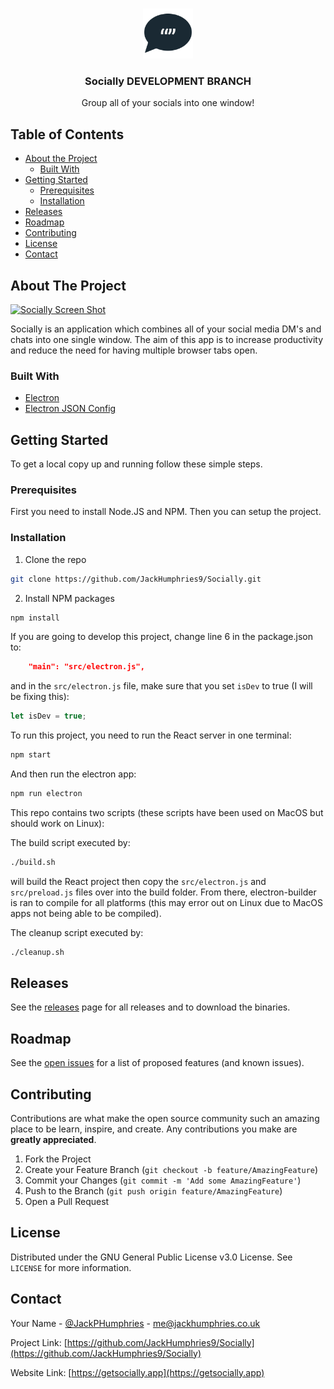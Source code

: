 <!-- PROJECT LOGO -->
<br />
<p align="center">
  <a href="https://github.com/JackHumphries9/Socially">
    <img src="/src/assets/icons/app-icons/png/1024x1024.png" alt="Logo" width="80" height="80">
  </a>

  <h3 align="center">Socially DEVELOPMENT BRANCH</h3>

  <p align="center">
    Group all of your socials into one window!
  </p>
</p>

<!-- TABLE OF CONTENTS -->

## Table of Contents

- [About the Project](#about-the-project)
  - [Built With](#built-with)
- [Getting Started](#getting-started)
  - [Prerequisites](#prerequisites)
  - [Installation](#installation)
- [Releases](#releases)
- [Roadmap](#roadmap)
- [Contributing](#contributing)
- [License](#license)
- [Contact](#contact)

<!-- ABOUT THE PROJECT -->

## About The Project

[![Socially Screen Shot][product-screenshot]](https://getsocially.app)

Socially is an application which combines all of your social media DM's and chats into one single window. The aim of this app is to increase productivity and reduce the need for having multiple browser tabs open.

### Built With

- [Electron](https://github.com/electron/electron)
- [Electron JSON Config](https://github.com/de-luca/electron-json-config)

<!-- GETTING STARTED -->

## Getting Started

To get a local copy up and running follow these simple steps.

### Prerequisites

First you need to install Node.JS and NPM. Then you can setup the project.

### Installation

1. Clone the repo

```sh
git clone https://github.com/JackHumphries9/Socially.git
```

2. Install NPM packages

```sh
npm install
```

If you are going to develop this project, change line 6 in the package.json to:

```json
	"main": "src/electron.js",
```

and in the `src/electron.js` file, make sure that you set `isDev` to true (I will be fixing this):

```javascript
let isDev = true;
```

To run this project, you need to run the React server in one terminal:

```sh
npm start
```

And then run the electron app:

```sh
npm run electron
```

This repo contains two scripts (these scripts have been used on MacOS but should work on Linux):

The build script executed by:

```sh
./build.sh
```

will build the React project then copy the `src/electron.js` and `src/preload.js` files over into the build folder. From there, electron-builder is ran to compile for all platforms (this may error out on Linux due to MacOS apps not being able to be compiled).

The cleanup script executed by:

```sh
./cleanup.sh
```

<!-- Releses -->

## Releases

See the [releases](https://github.com/JackHumphries9/Socially/releases/) page for all releases and to download the binaries.

<!-- ROADMAP -->

## Roadmap

See the [open issues](https://github.com/JackHumphries9/Socially/issues) for a list of proposed features (and known issues).

<!-- CONTRIBUTING -->

## Contributing

Contributions are what make the open source community such an amazing place to be learn, inspire, and create. Any contributions you make are **greatly appreciated**.

1. Fork the Project
2. Create your Feature Branch (`git checkout -b feature/AmazingFeature`)
3. Commit your Changes (`git commit -m 'Add some AmazingFeature'`)
4. Push to the Branch (`git push origin feature/AmazingFeature`)
5. Open a Pull Request

<!-- LICENSE -->

## License

Distributed under the GNU General Public License v3.0 License. See `LICENSE` for more information.

<!-- CONTACT -->

## Contact

Your Name - [@JackPHumphries](https://twitter.com/JackPHumphries) - me@jackhumphries.co.uk

Project Link: [https://github.com/JackHumphries9/Socially](https://github.com/JackHumphries9/Socially)

Website Link: [https://getsocially.app](https://getsocially.app)

[product-screenshot]: https://getsocially.app/assets/img/champnew.png
